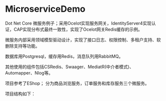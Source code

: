 # MicroserviceDemo
Dot Net Core 微服务例子；采用Ocelot实现服务网关，IdentityServer4实现认证，CAP实现分布式最终一致性，实现了Ocelot网关Redis缓存的示例。

微服务内部采用领域模型驱动设计，实现了接口日志、权限控制、多租户支持、软删除支持等功能。

数据库用Postgresql，缓存用Redis，消息队列用RabbitMQ。

其他使用的组件包括CSRedis、Swaager、MediatR(中介者模式)、Automapper、Nlog等。

项目参考了EShop； 分为商品浏览服务，订单服务和库存服务三个微服务。

项目结构如下：
